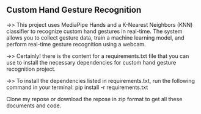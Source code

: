 ## Custom Hand Gesture Recognition
->> This project uses MediaPipe Hands and a K-Nearest Neighbors (KNN) classifier to recognize custom hand gestures in real-time. The system allows you to collect gesture data, train a machine learning model, and perform real-time gesture recognition using a webcam.

->> Certainly! there is the content for a requirements.txt file that you can use to install the necessary dependencies for custom hand gesture recognition project.

->> To install the dependencies listed in requirements.txt, run the following command in your terminal:
pip install -r requirements.txt

Clone my repose or download the repose in zip format to get all these documents and code.

